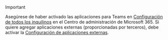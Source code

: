 > [!IMPORTANT]
> Asegúrese de haber activado las aplicaciones para Teams en [Configuración de todos los inquilinos](../enable-features-office-365.md#tenant-wide-settings-in-the-microsoft-365-admin-center) en el Centro de administración de Microsoft 365. Si quiere agregar aplicaciones externas (proporcionadas por terceros), debe activar la [Configuración de aplicaciones externas](../enable-features-office-365.md#external-apps).
